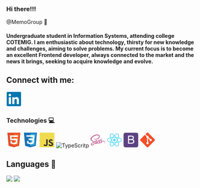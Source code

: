 ### Hi there!!!
@MemoGroup 🚀

#### Undergraduate student in Information Systems, attending college COTEMIG. I am enthusiastic about technology, thirsty for new knowledge and challenges, aiming to solve problems. My current focus is to become an excellent Frontend developer, always connected to the market and the news it brings, seeking to acquire knowledge and evolve.
## Connect with me:
<a href="https://www.linkedin.com/in/bernardo-mendes-3269a11a8/" target="_blank">
  <img src="https://raw.githubusercontent.com/devicons/devicon/master/icons/linkedin/linkedin-original.svg" margin-top="10" width="40" height="40" style="max-width:100%;"/>
</a>

### Technologies 💻 
<img src="https://raw.githubusercontent.com/devicons/devicon/master/icons/html5/html5-original.svg" alt="Html" width="40" height="40" style="max-width:100%;"></img>
<img src="https://raw.githubusercontent.com/devicons/devicon/master/icons/css3/css3-original.svg" alt="Css" width="40" height="40" style="max-width:100%;"></img>
<img src="https://raw.githubusercontent.com/devicons/devicon/master/icons/javascript/javascript-original.svg" alt="Javascript" width="40" height="40" style="max-width:100%;"></img>
<img src="https://cdn.jsdelivr.net/gh/devicons/devicon/icons/typescript/typescript-original.svg" alt="TypeScritp" width="40" height="40" style="max-width:100%;"></img>
<img src="https://raw.githubusercontent.com/devicons/devicon/master/icons/sass/sass-original.svg" alt="Scss" width="40" height="40" style="max-width:100%;"></img>
<img src="https://raw.githubusercontent.com/devicons/devicon/master/icons/react/react-original.svg" alt="React" width="40" height="40" style="max-width:100%;"></img>
<img src="https://raw.githubusercontent.com/devicons/devicon/master/icons/bootstrap/bootstrap-plain.svg" alt="Bootstrap" width="40" height="40" style="max-width:100%;"></img>
<img src="https://raw.githubusercontent.com/devicons/devicon/master/icons/git/git-original.svg" alt="Git" width="40" height="40" style="max-width:100%;"></img>

## Languages 🧪
<div>
  <img height="180em" src="https://github-readme-stats.vercel.app/api/top-langs/?username=devBernardo-Mendes&layout=compact&langs_count=7&theme=dark"/>
  <img height="180em" src="http://github-readme-streak-stats.herokuapp.com/?user=devBernardo-Mendes&theme=dark&fire=40C9B6&ring=40C9B6&currStreakLabel=0400FF)](https://git.io/streak-stats%22/%3E")](https://git.io/streak-stats" color="0400FF"/>
</div>

